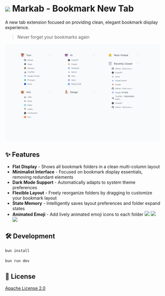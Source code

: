 # <img src="https://registry.npmmirror.com/@lobehub/fluent-emoji-anim-2/latest/files/assets/1f60d.webp" width="25"> Markab - Bookmark New Tab

A new tab extension focused on providing clean, elegant bookmark display experience.

> Never forget your bookmarks again

![banner](public/banner.png)

## ✨ Features

- **Flat Display** - Shows all bookmark folders in a clean multi-column layout
- **Minimalist Interface** - Focused on bookmark display essentials, removing redundant elements
- **Dark Mode Support** - Automatically adapts to system theme preferences
- **Flexible Layout** - Freely reorganize folders by dragging to customize your bookmark layout
- **State Memory** - Intelligently saves layout preferences and folder expand states
- **Animated Emoji** - Add lively animated emoji icons to each folder <img src="https://registry.npmmirror.com/@lobehub/fluent-emoji-anim-2/latest/files/assets/1f60d.webp" width="25"> <img src="https://registry.npmmirror.com/@lobehub/fluent-emoji-anim-1/latest/files/assets/1f31f.webp" width="25"> <img src="https://registry.npmmirror.com/@lobehub/fluent-emoji-anim-3/latest/files/assets/1f916.webp" width="25">

## 🛠️ Development

```bash
bun install

bun run dev
```

## 📝 License

[Apache License 2.0](LICENSE)
